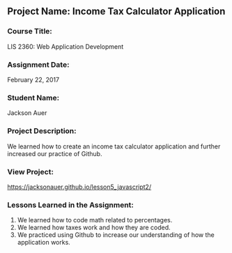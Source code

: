 ## Project Name:  Income Tax Calculator Application

### Course Title:
LIS 2360:  Web Application Development

### Assignment Date:  
February 22, 2017

### Student Name:  
Jackson Auer

### Project Description:
We learned how to create an income tax calculator application and further increased our practice of Github.

### View Project:
https://jacksonauer.github.io/lesson5_javascript2/

### Lessons Learned in the Assignment:
1. We learned how to code math related to percentages.
2. We learned how taxes work and how they are coded.
3. We practiced using Github to increase our understanding of how the application works.
